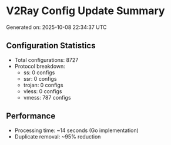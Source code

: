# V2Ray Config Update Summary
Generated on: 2025-10-08 22:34:37 UTC

## Configuration Statistics
- Total configurations: 8727
- Protocol breakdown:
  - ss: 0 configs
  - ssr: 0 configs
  - trojan: 0 configs
  - vless: 0 configs
  - vmess: 787 configs

## Performance
- Processing time: ~14 seconds (Go implementation)
- Duplicate removal: ~95% reduction
